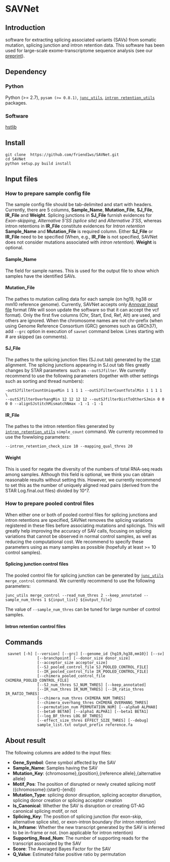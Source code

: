 # SAVNet

## Introduction

 software for extracting splicing associated variants (SAVs) from somatic mutation, splicing junction and intron retention data. 
 This software has been used for large-scale exome-transcriptome sequence analysis (see our [preprint](https://www.biorxiv.org/content/early/2017/09/28/162560)).

## Dependency

### Python

Python (>= 2.7), `pysam (>= 0.8.1)`, [`junc_utils`](https://github.com/friend1ws/junc_utils), [`intron retention_utils`](https://github.com/friend1ws/intron_retention_utils) packages.

### Software

[hstlib](http://www.htslib.org)

## Install 
```
git clone  https://github.com/friend1ws/SAVNet.git
cd SAVNet
python setup.py build install
```


## Input files

### How to prepare sample config file

The sample config file should be tab-delimited and start with headers.
Currently, there are 5 columns, **Sample_Name**, **Mutation_File**, **SJ_File**, **IR_File** and **Weight**.
Splicing junctions in **SJ_File** furnish evidences for *Exon-skipping*, *Alternative 5'SS (splice site)* and *Alternative 3'SS*,
whereas intron retentions in **IR_File** constitute evidences for *Intron retention*
**Sample_Name** and **Mutation_File** is required column.
Either **SJ_File** or **IR_File** need to be specified
(When, e.g., **IR_File** is not specified, SAVNet does not consider mutations associated with *intron retention*).
**Weight** is optional.

#### Sample_Name

The field for sample names. This is used for the output file to show which samples have the identified SAVs.

#### Mutation_File

The pathes to mutation calling data for each sample (on hg19, hg38 or mm10 reference genome). 
Currently, SAVNet accepts only [Annovar input file](http://annovar.openbioinformatics.org/en/latest/user-guide/input/) format
(We will soon update the software so that it can accept the vcf format).
Only the first five columns (Chr, Start, End, Ref, Alt) are used, and others are ignored.
When the chromosome names are not chr-prefix (when using Genome Reference Consortium (GRC) genomes such as GRCh37), 
add `--grc` option in execution of `savnet` command below.
Lines starting with # are skipped (as comments).


#### SJ_File

The pathes to the splicing junction files (SJ.out.tab) generated by the [`STAR`](https://github.com/alexdobin/STAR) alignment.
The splicing junctions appearing in SJ.out tab files greatly changes by STAR parameters  such as `--outSJfilter`.
We currently recommend to use the following parameters (together with other settings such as sorting and thread numbers):
```
-outSJfilterCountUniqueMin 1 1 1 1 --outSJfilterCountTotalMin 1 1 1 1 \
--outSJfilterOverhangMin 12 12 12 12 --outSJfilterDistToOtherSJmin 0 0 0 0 --alignSJstitchMismatchNmax -1 -1 -1 -1 
```

#### IR_File

The pathes to the intron retention files generated by [`intron_retention_utils`](https://github.com/friend1ws/intron_retention_utils)
`simple_count` command. We currenty recommed to use the fowwloing parameters:
```
--intron_retention_check_size 10 --mapping_qual_thres 20
```

#### Weight

This is used for negate the diversity of the numbers of total RNA-seq reads among samples.
Although this field is optional, we think you can obtain reasonable results without setting this.
However, we currently recommend to set this as the number of uniquely aligned read pairs (derived from the STAR Log.final.out files) divided by 10^7.


### How to prepare pooled control files

When either one or both of pooled control files for splicing junctions and intron retentions are specified, 
SAVNet removes the splicing variations registered in these files before associating mutations and splicings.
This will greatly help improving the accuracy of SAV calls, 
focusing on splicing variations that cannot be observed in normal control samples, as well as reducing the computational cost.
We recommend to specify these parameters using as many samples as possible (hopefully at least >= 10 control samples).

#### Splicing junction control files

The pooled control file for splicing junction can be generated by [`junc_utils`](https://github.com/friend1ws/junc_utils) 
`merge_control` command. We currently recommend to use the following parameters:
```
junc_utils merge_control --read_num_thres 2 --keep_annotated --sample_num_thres 1 ${input_list} ${output_file}
```
The value of `--sample_num_thres` can be tuned for large number of control samples.


#### Intron retention control files


## Commands

```
 savnet [-h] [--version] [--grc] [--genome_id {hg19,hg38,mm10}] [--sv]
              [--branchpoint] [--donor_size donor_size]
              [--acceptor_size acceptor_size]
              [--SJ_pooled_control_file SJ_POOLED_CONTROL_FILE]
              [--IR_pooled_control_file IR_POOLED_CONTROL_FILE]
              [--chimera_pooled_control_file CHIMERA_POOLED_CONTROL_FILE]
              [--SJ_num_thres SJ_NUM_THRES] [--keep_annotated]
              [--IR_num_thres IR_NUM_THRES] [--IR_ratio_thres IR_RATIO_THRES]
              [--chimera_num_thres CHIMERA_NUM_THRES]
              [--chimera_overhang_thres CHIMERA_OVERHANG_THRES]
              [--permutation_num PERMUTATION_NUM] [--alpha0 ALPHA0]
              [--beta0 BETA0] [--alpha1 ALPHA1] [--beta1 BETA1]
              [--log_BF_thres LOG_BF_THRES]
              [--effect_size_thres EFFECT_SIZE_THRES] [--debug]
              sample_list.txt output_prefix reference.fa
```


## About result
The following columns are added to the input files:

* **Gene_Symbol**: Gene symbol affected by the SAV
* **Sample_Name**: Samples having the SAV
* **Mutation_Key**: {chromosome},{position},{reference allele},{alternative allele}
* **Motif_Pos**: The position of disrupted or newly created splicing motif ({chromosome}:{start}-{end})
* **Mutation_Type**: splicing donor dirsuption, splicing acceptor disruption, splicing donor creation or splicing acceptor creation
* **Is_Canonical**: Whether the SAV is disruption or creating GT-AG canonical splicing motif, or not
* **Splicing_Key**: The position of splicing junction (for exon-skip, alternative splice site), or exon-intron boundary (for intron retention)
* **Is_Inframe**: Whether the new transcript generated by the SAV is inferred to be in-frame or not. (non applicable for intron retention)
* **Supporting_Read_Num**: The number of supporting reads for the transcript associated by the SAV
* **Score**: The Averaged Bayes Factor for the SAV
* **Q_Value**: Estimated false positive ratio by permutation
